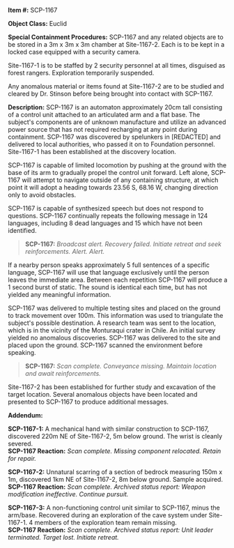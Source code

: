 **Item #:** SCP-1167

**Object Class:** Euclid

**Special Containment Procedures:** SCP-1167 and any related objects are to be stored in a 3m x 3m x 3m chamber at Site-1167-2. Each is to be kept in a locked case equipped with a security camera.

Site-1167-1 is to be staffed by 2 security personnel at all times, disguised as forest rangers. Exploration temporarily suspended.

Any anomalous material or items found at Site-1167-2 are to be studied and cleared by Dr. Stinson before being brought into contact with SCP-1167.

**Description:** SCP-1167 is an automaton approximately 20cm tall consisting of a control unit attached to an articulated arm and a flat base. The subject's components are of unknown manufacture and utilize an advanced power source that has not required recharging at any point during containment. SCP-1167 was discovered by spelunkers in \[REDACTED\] and delivered to local authorities, who passed it on to Foundation personnel. Site-1167-1 has been established at the discovery location.

SCP-1167 is capable of limited locomotion by pushing at the ground with the base of its arm to gradually propel the control unit forward. Left alone, SCP-1167 will attempt to navigate outside of any containing structure, at which point it will adopt a heading towards 23.56 S, 68.16 W, changing direction only to avoid obstacles.

SCP-1167 is capable of synthesized speech but does not respond to questions. SCP-1167 continually repeats the following message in 124 languages, including 8 dead languages and 15 which have not been identified.

> **SCP-1167:** _Broadcast alert. Recovery failed. Initiate retreat and seek reinforcements. Alert. Alert._

If a nearby person speaks approximately 5 full sentences of a specific language, SCP-1167 will use that language exclusively until the person leaves the immediate area. Between each repetition SCP-1167 will produce a 1 second burst of static. The sound is identical each time, but has not yielded any meaningful information.

SCP-1167 was delivered to multiple testing sites and placed on the ground to track movement over 100m. This information was used to triangulate the subject's possible destination. A research team was sent to the location, which is in the vicinity of the Monturaqui crater in Chile. An initial survey yielded no anomalous discoveries. SCP-1167 was delivered to the site and placed upon the ground. SCP-1167 scanned the environment before speaking.

> **SCP-1167:** _Scan complete. Conveyance missing. Maintain location and await reinforcements._

Site-1167-2 has been established for further study and excavation of the target location. Several anomalous objects have been located and presented to SCP-1167 to produce additional messages.

**Addendum:**

**SCP-1167-1:** A mechanical hand with similar construction to SCP-1167, discovered 220m NE of Site-1167-2, 5m below ground. The wrist is cleanly severed.  
**SCP-1167 Reaction:** _Scan complete. Missing component relocated. Retain for repair._

**SCP-1167-2:** Unnatural scarring of a section of bedrock measuring 150m x 1m, discovered 1km NE of Site-1167-2, 8m below ground. Sample acquired.  
**SCP-1167 Reaction:** _Scan complete. Archived status report: Weapon modification ineffective. Continue pursuit._

**SCP-1167-3:** A non-functioning control unit similar to SCP-1167, minus the arm/base. Recovered during an exploration of the cave system under Site-1167-1. 4 members of the exploration team remain missing.  
**SCP-1167 Reaction:** _Scan complete. Archived status report: Unit leader terminated. Target lost. Initiate retreat._